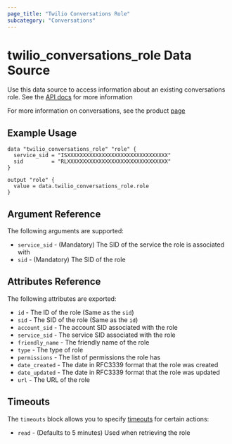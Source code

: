 ```yaml
---
page_title: "Twilio Conversations Role"
subcategory: "Conversations"
---
```


# twilio_conversations_role Data Source

Use this data source to access information about an existing conversations role. See the [API docs](https://www.twilio.com/docs/conversations/api/role-resource) for more information

For more information on conversations, see the product [page](https://www.twilio.com/conversations)

## Example Usage

```hcl
data "twilio_conversations_role" "role" {
  service_sid = "ISXXXXXXXXXXXXXXXXXXXXXXXXXXXXXXXX"
  sid         = "RLXXXXXXXXXXXXXXXXXXXXXXXXXXXXXXXX"
}

output "role" {
  value = data.twilio_conversations_role.role
}
```

## Argument Reference

The following arguments are supported:

- `service_sid` - (Mandatory) The SID of the service the role is associated with
- `sid` - (Mandatory) The SID of the role

## Attributes Reference

The following attributes are exported:

- `id` - The ID of the role (Same as the `sid`)
- `sid` - The SID of the role (Same as the `id`)
- `account_sid` - The account SID associated with the role
- `service_sid` - The service SID associated with the role
- `friendly_name` - The friendly name of the role
- `type` - The type of role
- `permissions` - The list of permissions the role has
- `date_created` - The date in RFC3339 format that the role was created
- `date_updated` - The date in RFC3339 format that the role was updated
- `url` - The URL of the role

## Timeouts

The `timeouts` block allows you to specify [timeouts](https://www.terraform.io/docs/configuration/resources.html#timeouts) for certain actions:

- `read` - (Defaults to 5 minutes) Used when retrieving the role
